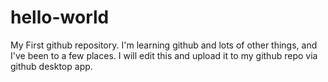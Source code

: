 # hello-world
My First github repository.
I'm learning github and lots of other things, and I've been to a few places.
I will edit this and upload it to my github repo via github desktop app.